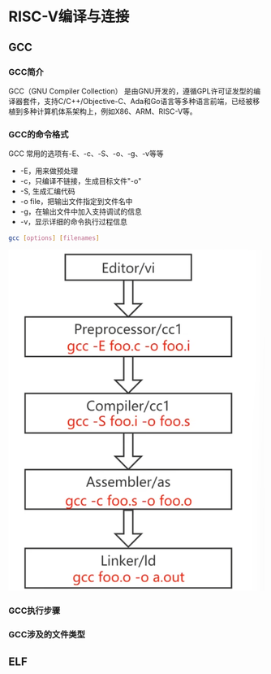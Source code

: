 # RISC-V编译与连接

## GCC
### GCC简介
GCC（GNU Compiler Collection）
是由GNU开发的，遵循GPL许可证发型的编译器套件，支持C/C++/Objective-C、Ada和Go语言等多种语言前端，已经被移植到多种计算机体系架构上，例如X86、ARM、RISC-V等。


### GCC的命令格式
GCC 常用的选项有-E、-c、-S、-o、-g、-v等等
- -E，用来做预处理
- -c，只编译不链接，生成目标文件"-o"
- -S, 生成汇编代码
- -o file，把输出文件指定到文件名中
- -g，在输出文件中加入支持调试的信息
- -v，显示详细的命令执行过程信息
```bash
gcc [options] [filenames]
```

![alt text](image/image1.png)


### GCC执行步骤


### GCC涉及的文件类型


## ELF